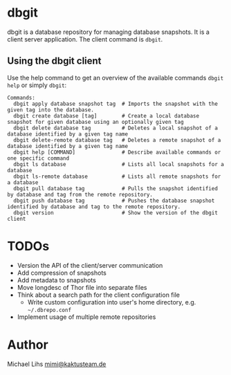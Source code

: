 dbgit
=====

dbgit is a database repository for managing database snapshots. It is a client server application. The client command is `dbgit`.



Using the dbgit client
----------------------

Use the help command to get an overview of the available commands `dbgit help` or simply `dbgit`:

	Commands:
	  dbgit apply database snapshot tag  # Imports the snapshot with the given tag into the database.
	  dbgit create database [tag]        # Create a local database snapshot for given database using an optionally given tag
	  dbgit delete database tag          # Deletes a local snapshot of a database identified by a given tag name
	  dbgit delete-remote database tag   # Deletes a remote snapshot of a database identified by a given tag name
	  dbgit help [COMMAND]               # Describe available commands or one specific command
	  dbgit ls database                  # Lists all local snapshots for a database
	  dbgit ls-remote database           # Lists all remote snapshots for a database
	  dbgit pull database tag            # Pulls the snapshot identified by database and tag from the remote repository.
	  dbgit push database tag            # Pushes the database snapshot identified by database and tag to the remote repository.
	  dbgit version                      # Show the version of the dbgit client



TODOs
=====

* Version the API of the client/server communication
* Add compression of snapshots
* Add metadata to snapshots
* Move longdesc of Thor file into separate files
* Think about a search path for the client configuration file
  * Write custom configuration into user's home directory, e.g. `~/.dbrepo.conf`
* Implement usage of multiple remote repositories



Author
======

Michael Lihs <mimi@kaktusteam.de>
